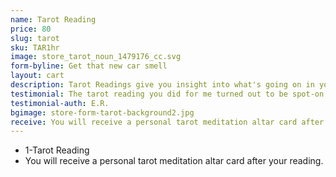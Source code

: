```yaml
---
name: Tarot Reading
price: 80
slug: tarot
sku: TAR1hr
image: store_tarot_noun_1479176_cc.svg
form-byline: Get that new car smell
layout: cart
description: Tarot Readings give you insight into what's going on in your life right now. Get practical advice and messages from your subconscious and higher guidance.
testimonial: The tarot reading you did for me turned out to be spot-on in ways I could never have imagined at that moment. Thank you for the insight and encouragement.
testimonial-auth: E.R.
bgimage: store-form-tarot-background2.jpg
receive: You will receive a personal tarot meditation altar card after your reading.
---
```

<!-- STORE -->
- 1-Tarot Reading
- You will receive a personal tarot meditation altar card after your reading.
